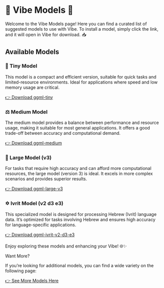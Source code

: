 # 🌟 Vibe Models 🌟

Welcome to the Vibe Models page! Here you can find a curated list of suggested models to use with Vibe. To install a model, simply click the link, and it will open in Vibe for download. 📥

## Available Models

### 🌱 Tiny Model

This model is a compact and efficient version, suitable for quick tasks and limited-resource environments. Ideal for applications where speed and low memory usage are critical.

[👉 Download ggml-tiny](https://shorturl.at/XSP9R)

### ⚖️ Medium Model

The medium model provides a balance between performance and resource usage, making it suitable for most general applications. It offers a good trade-off between accuracy and computational demand.

[👉 Download ggml-medium](https://shorturl.at/Ha6br)

### 🚀 Large Model (v3)

For tasks that require high accuracy and can afford more computational resources, the large model (version 3) is ideal. It excels in more complex scenarios and provides superior results.

[👉 Download ggml-large-v3](https://tinyurl.com/3cn846h8)

### ✡️ Ivrit Model (v2 d3 e3)

This specialized model is designed for processing Hebrew (Ivrit) language data. It’s optimized for tasks involving Hebrew and ensures high accuracy for language-specific applications.

[👉 Download ggml-ivrit-v2-d3-e3](https://tinyurl.com/yckxca25)

Enjoy exploring these models and enhancing your Vibe! 🌐✨

Want More?

If you’re looking for additional models, you can find a wide variety on the following page:

[👉 See More Models Here](https://huggingface.co/ggerganov/whisper.cpp/tree/main)
